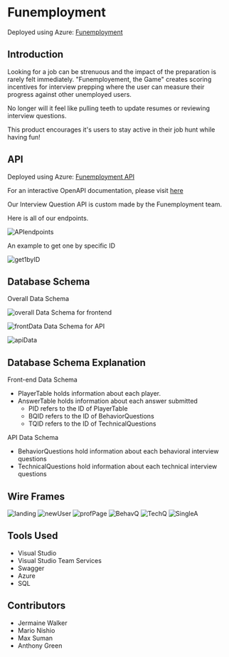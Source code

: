 # Funemployment
Deployed using Azure:
[Funemployment](http://funemploymentgame.azurewebsites.net/)


## Introduction
Looking for a job can be strenuous and the impact of the preparation is rarely felt 
immediately. "Funemployement, the Game" creates scoring incentives for interview prepping 
where the user can measure their progress against other unemployed users. 
 
No longer will it feel like pulling teeth to update resumes or reviewing interview questions. 

This product encourages it's users to stay active in their job hunt while having fun!


## API
Deployed using Azure: [Funemployment API](http://funemploymentapi.azurewebsites.net)

For an interactive OpenAPI documentation, please visit [here](http://funemploymentapi.azurewebsites.net/swagger/index.html)

Our Interview Question API is custom made by the Funemployment team.

Here is all of our endpoints.

![APIendpoints](https://github.com/FunemploymentGame/FunemploymentClient/blob/master/Funemployment/Funemployment/wwwroot/readme_assets/swagger_endpoints.PNG)

An example to get one by specific ID

![get1byID](https://github.com/FunemploymentGame/FunemploymentClient/blob/master/Funemployment/Funemployment/wwwroot/readme_assets/getbyidExample.PNG)

## Database Schema
Overall Data Schema

![overall](https://github.com/FunemploymentGame/FunemploymentClient/blob/master/Funemployment/Funemployment/wwwroot/readme_assets/overallDataSchema.PNG)
Data Schema for frontend 

![frontData](https://github.com/FunemploymentGame/FunemploymentClient/blob/master/Funemployment/Funemployment/wwwroot/readme_assets/frontendDataSchema.PNG)
Data Schema for API

![apiData](https://github.com/FunemploymentGame/FunemploymentClient/blob/master/Funemployment/Funemployment/wwwroot/readme_assets/apiDataSchema.PNG)


## Database Schema Explanation
Front-end Data Schema
* PlayerTable holds information about each player. 
* AnswerTable holds information about each answer submitted
  * PID refers to the ID of PlayerTable
  * BQID refers to the ID of BehaviorQuestions
  * TQID refers to the ID of TechnicalQuestions

API Data Schema
* BehaviorQuestions hold information about each behavioral interview questions
* TechnicalQuestions hold information about each technical interview questions

## Wire Frames

![landing](https://github.com/FunemploymentGame/FunemploymentClient/blob/master/Funemployment/Funemployment/wwwroot/WireFrames/Funemployment-LandingPage.jpg)
![newUser](https://github.com/FunemploymentGame/FunemploymentClient/blob/master/Funemployment/Funemployment/wwwroot/WireFrames/Funemployment-NewUserForm.jpg)
![profPage](https://github.com/FunemploymentGame/FunemploymentClient/blob/master/Funemployment/Funemployment/wwwroot/WireFrames/Funemployment-ProfilePage.jpg)
![BehavQ](https://github.com/FunemploymentGame/FunemploymentClient/blob/master/Funemployment/Funemployment/wwwroot/WireFrames/Funemployment-BehavioralQList.jpg)
![TechQ](https://github.com/FunemploymentGame/FunemploymentClient/blob/master/Funemployment/Funemployment/wwwroot/WireFrames/Funemployment-TechnicalQList.jpg)
![SingleA](https://github.com/FunemploymentGame/FunemploymentClient/blob/master/Funemployment/Funemployment/wwwroot/WireFrames/Funemployment-SingleQPage.jpg)


## Tools Used
* Visual Studio
* Visual Studio Team Services
* Swagger
* Azure
* SQL

## Contributors
* Jermaine Walker
* Mario Nishio
* Max Suman
* Anthony Green
